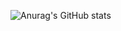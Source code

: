 ![Anurag's GitHub stats](https://github-readme-stats.vercel.app/api?username=ghkimwoo&show_icons=true&theme=radical)
